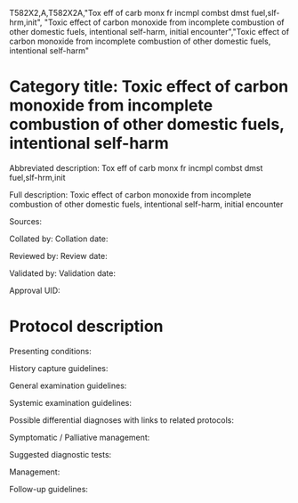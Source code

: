 T582X2,A,T582X2A,"Tox eff of carb monx fr incmpl combst dmst fuel,slf-hrm,init", "Toxic effect of carbon monoxide from incomplete combustion of other domestic fuels, intentional self-harm, initial encounter","Toxic effect of carbon monoxide from incomplete combustion of other domestic fuels, intentional self-harm"
# Category title: Toxic effect of carbon monoxide from incomplete combustion of other domestic fuels, intentional self-harm

Abbreviated description: Tox eff of carb monx fr incmpl combst dmst fuel,slf-hrm,init

Full description: Toxic effect of carbon monoxide from incomplete combustion of other domestic fuels, intentional self-harm, initial encounter

Sources:

Collated by:
Collation date:

Reviewed by:
Review date:

Validated by:
Validation date:

Approval UID:

# Protocol description

Presenting conditions:

History capture guidelines:

General examination guidelines:

Systemic examination guidelines:

Possible differential diagnoses with links to related protocols:

Symptomatic / Palliative management:

Suggested diagnostic tests:

Management:

Follow-up guidelines:
